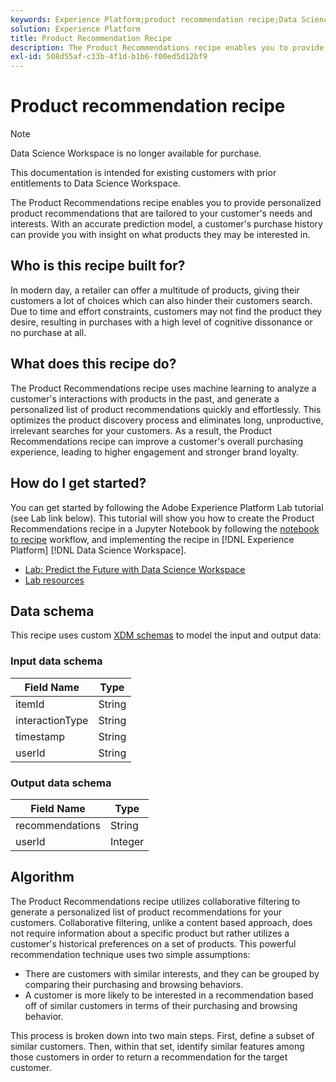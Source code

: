 ```yaml
---
keywords: Experience Platform;product recommendation recipe;Data Science Workspace;popular topics;recipes;pre build recipe
solution: Experience Platform
title: Product Recommendation Recipe
description: The Product Recommendations recipe enables you to provide personalized product recommendations that are tailored to your customer's needs and interests. With an accurate prediction model, a customer's purchase history can provide you with insight on what products they may be interested in.
exl-id: 508d55af-c33b-4f1d-b1b6-f00ed5d12bf9
---
```

# Product recommendation recipe

>[!NOTE]
>
>Data Science Workspace is no longer available for purchase.
>
>This documentation is intended for existing customers with prior entitlements to Data Science Workspace.

The Product Recommendations recipe enables you to provide personalized product recommendations that are tailored to your customer's needs and interests. With an accurate prediction model, a customer's purchase history can provide you with insight on what products they may be interested in.

## Who is this recipe built for?

In modern day, a retailer can offer a multitude of products, giving their customers a lot of choices which can also hinder their customers search. Due to time and effort constraints, customers may not find the product they desire, resulting in purchases with a high level of cognitive dissonance or no purchase at all.

## What does this recipe do?

The Product Recommendations recipe uses machine learning to analyze a customer's interactions with products in the past, and generate a personalized list of product recommendations quickly and effortlessly. This optimizes the product discovery process and eliminates long, unproductive, irrelevant searches for your customers. As a result, the Product Recommendations recipe can improve a customer's overall purchasing experience, leading to higher engagement and stronger brand loyalty.

## How do I get started?

You can get started by following the Adobe Experience Platform Lab tutorial (see Lab link below). This tutorial will show you how to create the Product Recommendations recipe in a Jupyter Notebook by following the [notebook to recipe](../jupyterlab/create-a-model.md) workflow, and implementing the recipe in [!DNL Experience Platform] [!DNL Data Science Workspace].

* [Lab: Predict the Future with Data Science Workspace](https://expleague.azureedge.net/labs/L777/index.html)
* [Lab resources](https://github.com/adobe/experience-platform-dsw-reference/tree/master/Summit/2019/resources)

## Data schema

This recipe uses custom [XDM schemas](../../xdm/schema/field-dictionary.md) to model the input and output data:

### Input data schema

| Field Name | Type |
| --- | --- |
| itemId | String |
| interactionType | String |
| timestamp | String |
| userId | String |

### Output data schema

| Field Name | Type |
| --- | --- |
| recommendations | String |
| userId | Integer |

## Algorithm

The Product Recommendations recipe utilizes collaborative filtering to generate a personalized list of product recommendations for your customers. Collaborative filtering, unlike a content based approach, does not require information about a specific product but rather utilizes a customer's historical preferences on a set of products. This powerful recommendation technique uses two simple assumptions:
* There are customers with similar interests, and they can be grouped by comparing their purchasing and browsing behaviors.
* A customer is more likely to be interested in a recommendation based off of similar customers in terms of their purchasing and browsing behavior.

This process is broken down into two main steps. First, define a subset of similar customers. Then, within that set, identify similar features among those customers in order to return a recommendation for the target customer.
